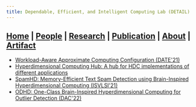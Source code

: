 ```yaml
---
title: Dependable, Efficient, and Intelligent Computing Lab (DETAIL)
---
```

## [Home](./) | [People](./people) | [Research](./research) | [Publication](./publication) | [About](./about) | [**Artifact**](./artifact) 

 - [Workload-Aware Approximate Computing Configuration (DATE'21)](https://github.com/ThapaRahul/DETAIL-Input-Aware-CodeBase)
 - [Hyperdimensional Computing Hub: A hub for HDC implementations of different applications](https://github.com/VU-DETAIL/HD-Hub)
 - [SpamHD: Memory-Efficient Text Spam Detection using Brain-Inspired Hyperdimensional Computing (ISVLSI'21)](https://github.com/AikawaMafuyu/HamHD)
 - [ODHD: One-Class Brain-Inspired Hyperdimensional Computing for Outlier Detection (DAC'22)](https://github.com/Raisony/ODHD)
